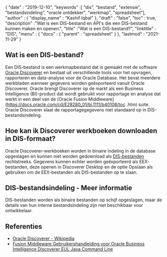 {
  "date" : "2019-12-10",
  "keywords" :[ "dis", "bestand", "extensie", "bestandsindeling", "oracle ontdekker", "werkmap", "spreadsheet"],
  "author" : {
    "display_name" : "Kashif Iqbal"
},
  "draft" : "false",
  "toc" : true,
  "description" :"Wat is een DIS-bestand en API's die een DIS-bestand kunnen maken en openen.",
  "title" :"Wat is een DIS-bestand?",
  "linktitle" : "DIS",
  "menu" : {
    "docs" : {
      "parent" : "spreadsheet"
}
},
  "lastmod" : "2021-11-29"
}

## Wat is een DIS-bestand?

Een DIS-bestand is een werkmapbestand dat is gemaakt met de software [Oracle Discoverer](https://docs.oracle.com/cd/E28389_01/bi.1111/b40107/overview.htm) en bestaat uit verschillende tools voor het opvragen, rapporteren en data-analyse voor de Oracle Database. Het bevat meerdere werkbladen wanneer gegevens worden geëxporteerd vanuit Oracle Discoverer. Oracle brengt Discoverer op de markt als een Business Intelligence (BI)-product dat wordt gebruikt voor rapportage en analyse dat werkt in een deel van de [Oracle Fusion Middleware](https://docs.oracle.com/cd/E28280_01/bi.1111/b40108/toc .htm) suite. Oracle Discoverer slaat de rapportagegegevens niet standaard op in DIS-bestandsindeling.

## Hoe kan ik Discoverer werkboeken downloaden in DIS-formaat?

Oracle Discoverer-werkboeken worden in binaire indeling in de database opgeslagen en kunnen niet worden gedownload als [DIS-bestanden](https://forums.oracle.com/ords/apexds/post/can-i-download-all-discoverer-workbooks-to-my-computer-4127) rechtstreeks. Gegevens kunnen echter worden geëxporteerd als EEX-bestanden, deze openen in Discoverer Desktop en de optie Opslaan als gebruiken om de EEX-bestanden als DIS-bestanden op te slaan.

## DIS-bestandsindeling - Meer informatie

DIS-bestanden worden als binaire bestanden op schijf opgeslagen, maar de details van hun interne bestandsindeling zijn niet beschikbaar voor ontwikkelaar.

## Referenties

* [Oracle Discoverer - Wikipedia](https://en.wikipedia.org/wiki/Oracle_Discoverer)
* [Fusion Middleware Gebruikershandleiding voor Oracle Business Intelligence Discoverer EUL Java Command Line](https://docs.oracle.com/cd/E28280_01/bi.1111/b40108/toc.htm)

